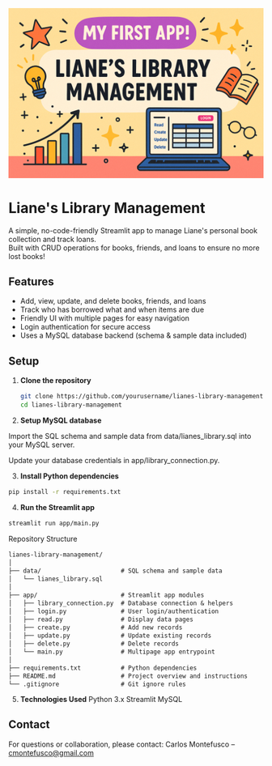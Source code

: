 ![Banner](bannerLiane.png)

# Liane's Library Management

A simple, no-code-friendly Streamlit app to manage Liane's personal book collection and track loans.  
Built with CRUD operations for books, friends, and loans to ensure no more lost books!

## Features

- Add, view, update, and delete books, friends, and loans  
- Track who has borrowed what and when items are due  
- Friendly UI with multiple pages for easy navigation  
- Login authentication for secure access  
- Uses a MySQL database backend (schema & sample data included)

## Setup

1. **Clone the repository**  
   ```bash
   git clone https://github.com/yourusername/lianes-library-management.git
   cd lianes-library-management
   ```
2. **Setup MySQL database** 

Import the SQL schema and sample data from data/lianes_library.sql into your MySQL server.

Update your database credentials in app/library_connection.py.

3. **Install Python dependencies**
  ```bash
  pip install -r requirements.txt
  ```
4. **Run the Streamlit app**
  ```bash
  streamlit run app/main.py
  ```
Repository Structure
  ```pgsql
lianes-library-management/
│
├── data/                      # SQL schema and sample data
│   └── lianes_library.sql
│
├── app/                       # Streamlit app modules
│   ├── library_connection.py  # Database connection & helpers
│   ├── login.py               # User login/authentication
│   ├── read.py                # Display data pages
│   ├── create.py              # Add new records
│   ├── update.py              # Update existing records
│   ├── delete.py              # Delete records
│   └── main.py                # Multipage app entrypoint
│
├── requirements.txt           # Python dependencies
├── README.md                  # Project overview and instructions
└── .gitignore                 # Git ignore rules
  ```
5. **Technologies Used**
Python 3.x
Streamlit
MySQL

## Contact
For questions or collaboration, please contact:
Carlos Montefusco – cmontefusco@gmail.com


